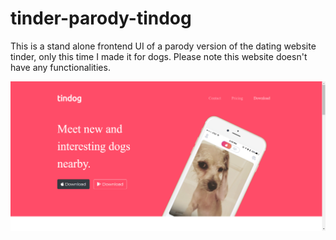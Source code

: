 # tinder-parody-tindog
This is a stand alone frontend UI of a parody version of the dating website tinder, only this time I made it for dogs.
Please note this website doesn't have any functionalities.

![Alt text](https://github.com/AshwinNair1044/tinder-parody-tindog/blob/master/TinDog%20Completed%20Website/images/TinDog.png)
